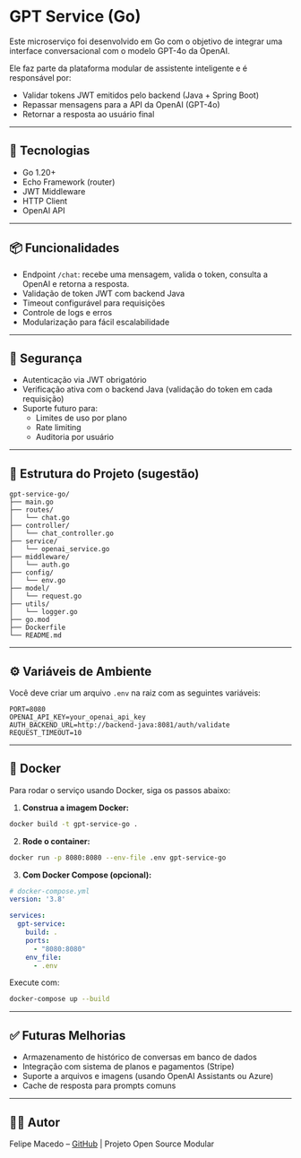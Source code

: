 
# GPT Service (Go)

Este microserviço foi desenvolvido em Go com o objetivo de integrar uma interface conversacional com o modelo GPT-4o da OpenAI.

Ele faz parte da plataforma modular de assistente inteligente e é responsável por:
- Validar tokens JWT emitidos pelo backend (Java + Spring Boot)
- Repassar mensagens para a API da OpenAI (GPT-4o)
- Retornar a resposta ao usuário final

---

## 🚀 Tecnologias
- Go 1.20+
- Echo Framework (router)
- JWT Middleware
- HTTP Client
- OpenAI API

---

## 📦 Funcionalidades
- Endpoint `/chat`: recebe uma mensagem, valida o token, consulta a OpenAI e retorna a resposta.
- Validação de token JWT com backend Java
- Timeout configurável para requisições
- Controle de logs e erros
- Modularização para fácil escalabilidade

---

## 🔐 Segurança
- Autenticação via JWT obrigatório
- Verificação ativa com o backend Java (validação do token em cada requisição)
- Suporte futuro para:
  - Limites de uso por plano
  - Rate limiting
  - Auditoria por usuário

---

## 📁 Estrutura do Projeto (sugestão)

```
gpt-service-go/
├── main.go
├── routes/
│   └── chat.go
├── controller/
│   └── chat_controller.go
├── service/
│   └── openai_service.go
├── middleware/
│   └── auth.go
├── config/
│   └── env.go
├── model/
│   └── request.go
├── utils/
│   └── logger.go
├── go.mod
├── Dockerfile
└── README.md
```

---

## ⚙️ Variáveis de Ambiente

Você deve criar um arquivo `.env` na raiz com as seguintes variáveis:

```env
PORT=8080
OPENAI_API_KEY=your_openai_api_key
AUTH_BACKEND_URL=http://backend-java:8081/auth/validate
REQUEST_TIMEOUT=10
```

---

## 🐳 Docker

Para rodar o serviço usando Docker, siga os passos abaixo:

1. **Construa a imagem Docker:**
```bash
docker build -t gpt-service-go .
```

2. **Rode o container:**
```bash
docker run -p 8080:8080 --env-file .env gpt-service-go
```

3. **Com Docker Compose (opcional):**
```yaml
# docker-compose.yml
version: '3.8'

services:
  gpt-service:
    build: .
    ports:
      - "8080:8080"
    env_file:
      - .env
```

Execute com:
```bash
docker-compose up --build
```

---

## ✅ Futuras Melhorias
- Armazenamento de histórico de conversas em banco de dados
- Integração com sistema de planos e pagamentos (Stripe)
- Suporte a arquivos e imagens (usando OpenAI Assistants ou Azure)
- Cache de resposta para prompts comuns

---

## 👨‍💻 Autor
Felipe Macedo – [GitHub](https://github.com/felipemacedo1) | Projeto Open Source Modular
